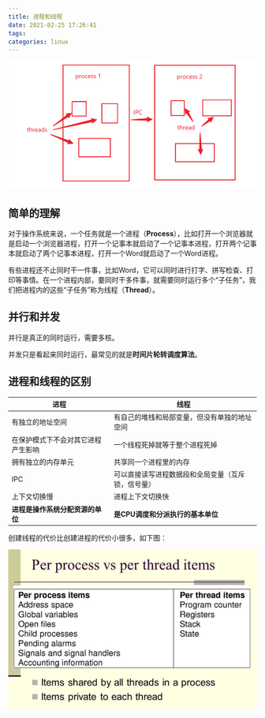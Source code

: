 ```yaml
---
title: 进程和线程
date: 2021-02-25 17:26:41
tags:
categories: linux
---
```


<img src="process-and-thread/image-20210225180738908.png" alt="image-20210225180738908" style="zoom:67%;" />

## 简单的理解

对于操作系统来说，一个任务就是一个进程（**Process**），比如打开一个浏览器就是启动一个浏览器进程，打开一个记事本就启动了一个记事本进程，打开两个记事本就启动了两个记事本进程，打开一个Word就启动了一个Word进程。

有些进程还不止同时干一件事，比如Word，它可以同时进行打字、拼写检查、打印等事情。在一个进程内部，要同时干多件事，就需要同时运行多个“子任务”，我们把进程内的这些“子任务”称为线程（**Thread**）。



## 并行和并发

并行是真正的同时运行，需要多核。

并发只是看起来同时运行，最常见的就是**时间片轮转调度算法**。



## 进程和线程的区别

| 进程                               | 线程                                               |
| ---------------------------------- | -------------------------------------------------- |
| 有独立的地址空间                   | 有自己的堆栈和局部变量，但没有单独的地址空间       |
| 在保护模式下不会对其它进程产生影响 | 一个线程死掉就等于整个进程死掉                     |
| 拥有独立的内存单元                 | 共享同一个进程里的内存                             |
| IPC                                | 可以直接读写进程数据段和全局变量（互斥锁，信号量） |
| 上下文切换慢                       | 进程上下文切换快                                   |
| **进程是操作系统分配资源的单位**   | **是CPU调度和分派执行的基本单位**                  |

创建线程的代价比创建进程的代价小很多，如下图：

<img src="process-and-thread/image-20210225174720285.png" alt="image-20210225174720285" style="zoom:70%;" />
